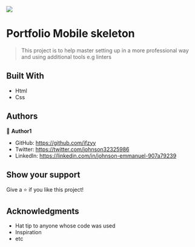 ![](https://img.shields.io/badge/Microverse-blueviolet)

# Portfolio Mobile skeleton

> This project is to help master setting up in a more professional way and using additional tools e.g linters 

## Built With

- Html
- Css


## Authors

👤 **Author1**

- GitHub: https://github.com/ifzyy
- Twitter: https://twitter.com/johnson32325986
- LinkedIn: https://linkedin.com/in/johnson-emmanuel-907a79239


## Show your support

Give a ⭐️ if you like this project!

## Acknowledgments

- Hat tip to anyone whose code was used
- Inspiration
- etc
